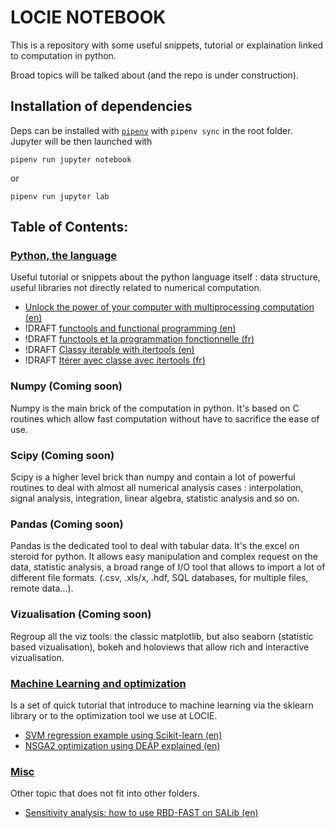 # LOCIE NOTEBOOK

This is a repository with some useful snippets, tutorial or explaination linked to computation in python.

Broad topics will be talked about (and the repo is under construction).

## Installation of dependencies

Deps can be installed with [`pipenv`](https://docs.pipenv.org/) with `pipenv sync` in the root folder. Jupyter will be then launched with

`pipenv run jupyter notebook`

or

`pipenv run jupyter lab`

## Table of Contents:

### [Python, the language](./base_python)

Useful tutorial or snippets about the python language itself : data structure, useful libraries not directly related to numerical computation.

- [Unlock the power of your computer with multiprocessing computation (en)](./base_python/multiprocessing.ipynb)
- !DRAFT [functools and functional programming (en)](./base_python/functools_funct_program-en.ipynb)
- !DRAFT [functools et la programmation fonctionnelle (fr)](./base_python/functools_funct_program-fr.ipynb)
- !DRAFT [Classy iterable with itertools (en)](base_python/itertools-en.ipynb)
- !DRAFT [Itérer avec classe avec itertools (fr)](base_python/itertools-fr.ipynb)


### Numpy (Coming soon)

Numpy is the main brick of the computation in python. It's based on C routines which allow fast computation without have to sacrifice the ease of use.

### Scipy (Coming soon)

Scipy is a higher level brick than numpy and contain a lot of powerful routines to deal with almost all numerical analysis cases : interpolation, signal analysis, integration, linear algebra, statistic analysis and so on.

### Pandas (Coming soon)

Pandas is the dedicated tool to deal with tabular data. It's the excel on steroid for python. It allows easy manipulation and complex request on the data, statistic analysis, a broad range of I/O tool that allows to import a lot of different file formats. (.csv, .xls/x, .hdf, SQL databases, for multiple files, remote data...).

### Vizualisation (Coming soon)

Regroup all the viz tools: the classic matplotlib, but also seaborn (statistic based vizualisation), bokeh and holoviews that allow rich and interactive vizualisation.

### [Machine Learning and optimization](./ml)

Is a set of quick tutorial that introduce to machine learning via the sklearn library or to the optimization tool we use at LOCIE.

- [SVM regression example using Scikit-learn (en)](./ml/mapping_function_SVM.ipynb)
- [NSGA2 optimization using DEAP explained (en)](./ml/multiobjective_optimization.ipynb)

### [Misc](./misc)

Other topic that does not fit into other folders.
- [Sensitivity analysis: how to use RBD-FAST on SALib (en)](./misc/Sensitivity_analysis.ipynb) 
